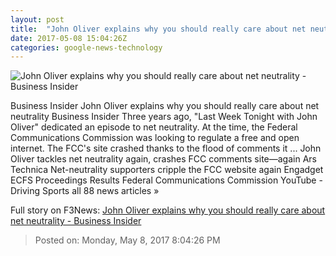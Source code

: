 ```yaml
---
layout: post
title:  "John Oliver explains why you should really care about net neutrality - Business Insider"
date: 2017-05-08 15:04:26Z
categories: google-news-technology
---
```


![John Oliver explains why you should really care about net neutrality - Business Insider](http://static2.businessinsider.com/image/5910774569e69ab5018b50e6-1190-625/john-oliver-explains-why-you-should-really-care-about-net-neutrality.jpg)

Business Insider John Oliver explains why you should really care about net neutrality Business Insider Three years ago, "Last Week Tonight with John Oliver" dedicated an episode to net neutrality. At the time, the Federal Communications Commission was looking to regulate a free and open internet. The FCC's site crashed thanks to the flood of comments it ... John Oliver tackles net neutrality again, crashes FCC comments site—again Ars Technica Net-neutrality supporters cripple the FCC website again Engadget ECFS Proceedings Results Federal Communications Commission YouTube - Driving Sports all 88 news articles »


Full story on F3News: [John Oliver explains why you should really care about net neutrality - Business Insider](http://www.f3nws.com/n/khWSsF)

> Posted on: Monday, May 8, 2017 8:04:26 PM

